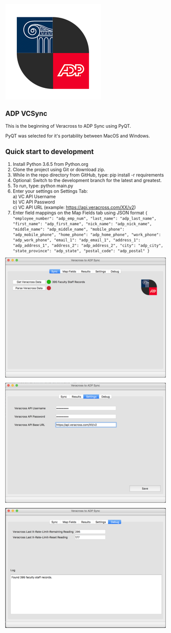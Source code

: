 ![Alt text](screenshots/adp-vc-logo.png?raw=true "Logo")

## ADP VCSync
This is the beginning of Veracross to ADP Sync using PyQT.

PyQT was selected for it's portability between MacOS and Windows.

## Quick start to development
1) Install Python 3.6.5 from Python.org
2) Clone the project using Git or download zip.
3) While in the repo directory from GitHub, type: pip install -r requirements
4) Optional: Switch to the development branch for the latest and greatest.
5) To run, type: python main.py
6) Enter your settings on Settings Tab:\
    a) VC API Username\
    b) VC API Password\
    c) VC API URL (example: https://api.veracross.com/XX/v2)
7) Enter field mappings on the Map Fields tab using JSON format
`{
"employee_number": "adp_emp_num",
"last_name": "adp_last_name",
"first_name": "adp_first_name",
"nick_name": "adp_nick_name",
"middle_name": "adp_middle_name",
"mobile_phone": "adp_mobile_phone",
"home_phone": "adp_home_phone",
"work_phone": "adp_work_phone",
"email_1": "adp_email_1",
"address_1": "adp_address_1",
"address_2": "adp_address_2",
"city": "adp_city",
"state_province": "adp_state",
"postal_code": "adp_postal"
}`


![Alt text](screenshots/sync.png?raw=true "Sync Tab")


![Alt text](screenshots/settings.png?raw=true "Settings Tab")


![Alt text](screenshots/debug.png?raw=true "Debug Tab")